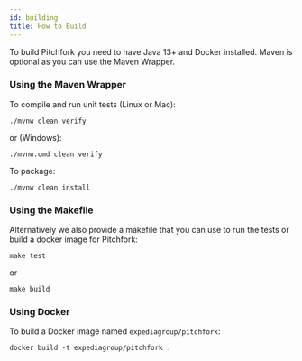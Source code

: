 ```yaml
---
id: building
title: How to Build
---
```


To build Pitchfork you need to have Java 13+ and Docker installed. Maven is optional as you can use the Maven Wrapper. 

### Using the Maven Wrapper

To compile and run unit tests (Linux or Mac):

    ./mvnw clean verify
    
or (Windows):

    ./mvnw.cmd clean verify

To package:

    ./mvnw clean install

### Using the Makefile

Alternatively we also provide a makefile that you can use to run the tests or build a docker image for Pitchfork:

    make test

or
    
    make build

### Using Docker

To build a Docker image named `expediagroup/pitchfork`:

    docker build -t expediagroup/pitchfork .
